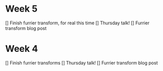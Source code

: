 Week 5
====================
[] Finish furrier transform, for real this time
[] Thursday talk!
[] Furrier transform blog post

Week 4
====================

[] Finish furrier transforms
[] Thursday talk!
[] Furrier transform blog post